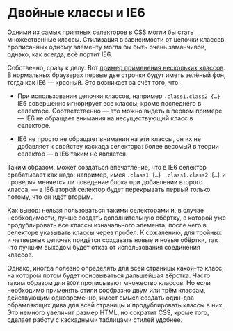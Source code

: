 # Двойные классы и IE6

Одними из самых приятных селекторов в CSS могли бы стать множественные классы. Стилизация в зависимости от цепочки классов, прописанных одному элементу могла бы быть очень заманчивой, однако, как всегда, всё портит IE6.

Собственно, сразу к делу. Вот [пример применения нескольких классов](/demos/multiclass.html). В нормальных браузерах первые две строчки будут иметь зелёный фон, тогда как IE6 — красный. Это возникает за счёт того, что:

- При использовании цепочки классов, например `.class1.class2 {…}` IE6 совершенно игнорирует все классы, кроме последнего в селекторе. Соответственно — это можно видеть в первом примере — IE6 не обращает внимания на несуществующий класс в селекторе.

- IE6 не просто не обращает внимания на эти классы, он их не добавляет к свойству каскада селектора: более весомый в теории селектор — в IE6 таким не является.

Таким образом, может создаться впечатление, что в IE6 селектор срабатывает как надо: например, имея `.class1 {…} .class1.class2 {…}` и проверяя меняется ли поведение блока при добавлении второго класса, — в IE6 второй селектор будет перекрывать первый только потому, что он идёт вторым.

Как вывод: нельзя пользоваться такими селекторами и, в случае необходимости, лучше создать дополнительную обёртку, в которой уже продублировать все классы изначального элемента, после чего в селекторе указывать классы через пробел. К сожалению, для тройных и четверных цепочек придётся создавать новые и новые обёртки, так что лучшим выходом будет отказ от использования соединения классов.

Однако, иногда полезно определять для всей страницы какой-то класс, на котором потом будет основываться дальшейшая вёрстка. Часто таким образом для `BODY` прописывают множество классов. Но если необходимо применять стили сообразно двум или трём классам, действующим одновременно, имеет смысл создать один-два обрамляющих дива для всей страницы и продублировать классы в них. Это немного увеличит размер HTML, но сократит CSS, кроме того, сделает работу с каскадными таблицами стилей удобнее.

